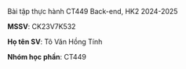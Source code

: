 Bài tập thực hành CT449 Back-end, HK2 2024-2025

**MSSV**: CK23V7K532

**Họ tên SV**: Tô Văn Hồng Tính

**Nhóm học phần**: CT449
